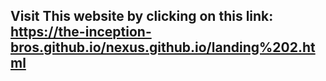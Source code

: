 ## Visit This website by clicking on this link: https://the-inception-bros.github.io/nexus.github.io/landing%202.html
